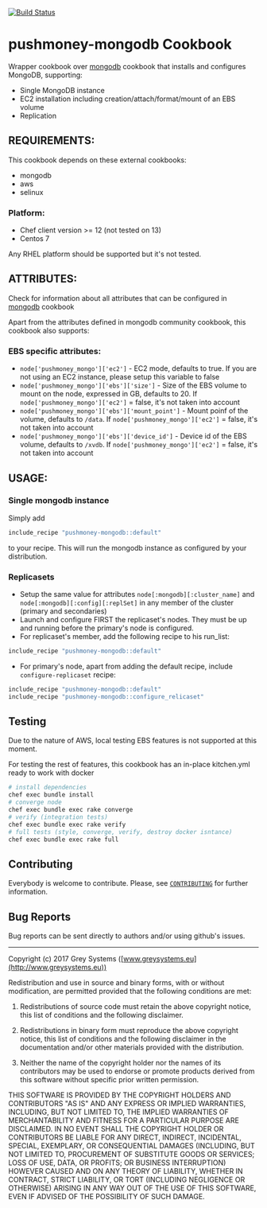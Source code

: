 [![Build Status](https://travis-ci.org/patarra/chef-greysystems-mongodb.svg?branch=master)](https://travis-ci.org/patarra/chef-greysystems-mongodb)

# pushmoney-mongodb Cookbook

Wrapper cookbook over [mongodb](https://supermarket.chef.io/cookbooks/mongodb) cookbook that installs and configures MongoDB, supporting:

* Single MongoDB instance
* EC2 installation including creation/attach/format/mount of an EBS volume
* Replication


## REQUIREMENTS:

 This cookbook depends on these external cookbooks:

 - mongodb
 - aws
 - selinux

### Platform:

* Chef client version >= 12 (not tested on 13)
* Centos 7

Any RHEL platform should be supported but it's not tested.

## ATTRIBUTES:

Check for information about all attributes that can be configured in [mongodb](https://supermarket.chef.io/cookbooks/mongodb) cookbook

Apart from the attributes defined in mongodb community cookbook, this cookbook also supports:


### EBS specific attributes:

* `node['pushmoney_mongo']['ec2']` - EC2 mode, defaults to true. If you are not using an EC2 instance, please setup this variable to false
* `node['pushmoney_mongo']['ebs']['size']` - Size of the EBS volume to mount on the node, expressed in GB, defaults to 20. If `node['pushmoney_mongo']['ec2']` = false, it's not taken into account
* `node['pushmoney_mongo']['ebs']['mount_point']` - Mount poinf of the volume, defaults to `/data`. If `node['pushmoney_mongo']['ec2']` = false, it's not taken into account
* `node['pushmoney_mongo']['ebs']['device_id']` - Device id of the EBS volume, defaults to `/xvdb`. If `node['pushmoney_mongo']['ec2']` = false, it's not taken into account

## USAGE:

### Single mongodb instance

Simply add

```ruby
include_recipe "pushmoney-mongodb::default"
```

to your recipe. This will run the mongodb instance as configured by your distribution.

### Replicasets

* Setup the same value for attributes  `node[:mongodb][:cluster_name]` and `node[:mongodb][:config][:replSet]` in any member of the cluster (primary and secondaries)
* Launch and configure FIRST the replicaset's nodes. They must be up and running before the primary's node is configured.
* For replicaset's member, add the following recipe to his run_list:
```ruby
include_recipe "pushmoney-mongodb::default"
```
* For primary's node, apart from adding the default recipe, include `configure-replicaset` recipe:
```ruby
include_recipe "pushmoney-mongodb::default"
include_recipe "pushmoney-mongodb::configure_relicaset"
```

Testing
----------
Due to the nature of AWS, local testing EBS features is not supported at this moment.

For testing the rest of features, this cookbook has an in-place kitchen.yml ready to work with docker

``` bash
# install dependencies
chef exec bundle install
# converge node
chef exec bundle exec rake converge
# verify (integration tests)
chef exec bundle exec rake verify
# full tests (style, converge, verify, destroy docker isntance)
chef exec bundle exec rake full

```


Contributing
------------
Everybody is welcome to contribute. Please, see [`CONTRIBUTING`][contrib] for further information.

[contrib]: CONTRIBUTING.md

Bug Reports
-----------

Bug reports can be sent directly to authors and/or using github's issues.


-------

Copyright (c) 2017 Grey Systems ([www.greysystems.eu](http://www.greysystems.eu))

Redistribution and use in source and binary forms, with or without modification, are permitted provided that the following conditions are met:

1. Redistributions of source code must retain the above copyright notice, this list of conditions and the following disclaimer.

2. Redistributions in binary form must reproduce the above copyright notice, this list of conditions and the following disclaimer in the documentation and/or other materials provided with the distribution.

3. Neither the name of the copyright holder nor the names of its contributors may be used to endorse or promote products derived from this software without specific prior written permission.

THIS SOFTWARE IS PROVIDED BY THE COPYRIGHT HOLDERS AND CONTRIBUTORS "AS IS" AND ANY EXPRESS OR IMPLIED WARRANTIES, INCLUDING, BUT NOT LIMITED TO, THE IMPLIED WARRANTIES OF MERCHANTABILITY AND FITNESS FOR A PARTICULAR PURPOSE ARE DISCLAIMED. IN NO EVENT SHALL THE COPYRIGHT HOLDER OR CONTRIBUTORS BE LIABLE FOR ANY DIRECT, INDIRECT, INCIDENTAL, SPECIAL, EXEMPLARY, OR CONSEQUENTIAL DAMAGES (INCLUDING, BUT NOT LIMITED TO, PROCUREMENT OF SUBSTITUTE GOODS OR SERVICES; LOSS OF USE, DATA, OR PROFITS; OR BUSINESS INTERRUPTION) HOWEVER CAUSED AND ON ANY THEORY OF LIABILITY, WHETHER IN CONTRACT, STRICT LIABILITY, OR TORT (INCLUDING NEGLIGENCE OR OTHERWISE) ARISING IN ANY WAY OUT OF THE USE OF THIS SOFTWARE, EVEN IF ADVISED OF THE POSSIBILITY OF SUCH DAMAGE.
